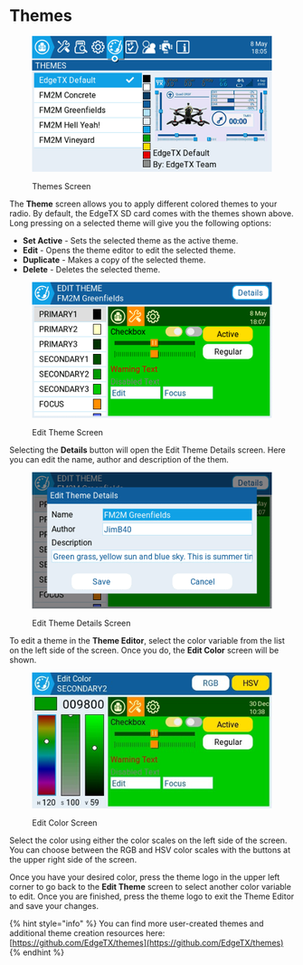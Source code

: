 # Themes

<figure><img src="../../../.gitbook/assets/themes.png" alt=""><figcaption><p>Themes Screen</p></figcaption></figure>

The **Theme** screen allows you to apply different colored themes to your radio. By default, the EdgeTX SD card comes with the themes shown above. Long pressing on a selected theme will give you the following options:

* **Set Active** - Sets the selected theme as the active theme.
* **Edit** - Opens the theme editor to edit the selected theme.
* **Duplicate** - Makes a copy of the selected theme.
* **Delete** - Deletes the selected theme.

<figure><img src="../../../.gitbook/assets/themes2.png" alt=""><figcaption><p>Edit Theme Screen</p></figcaption></figure>

Selecting the **Details** button will open the Edit Theme Details screen. Here you can edit the name, author and description of the them.

<figure><img src="../../../.gitbook/assets/themes4 (1).png" alt=""><figcaption><p>Edit Theme Details Screen</p></figcaption></figure>

To edit a theme in the **Theme Editor**, select the color variable from the list on the left side of the screen. Once you do, the **Edit Color** screen will be shown.&#x20;

<figure><img src="../../../.gitbook/assets/themes3.jpg" alt=""><figcaption><p>Edit Color Screen</p></figcaption></figure>

Select the color using either the color scales on the left side of the screen. You can choose between the RGB and HSV color scales with the buttons at the upper right side of the screen.&#x20;

Once you have your desired color, press the theme logo in the upper left corner to go back to the **Edit Theme** screen to select another color variable to edit. Once you are finished, press the theme logo to exit the Theme Editor and save your changes.

{% hint style="info" %}
You can find more user-created themes and additional theme creation resources here: [https://github.com/EdgeTX/themes](https://github.com/EdgeTX/themes)
{% endhint %}

